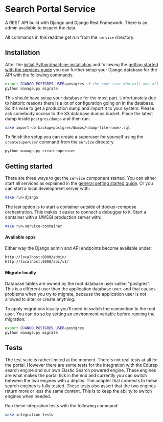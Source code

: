 Search Portal Service
=====================

A REST API build with Django and Django Rest Framework.
There is an admin available to inspect the data.

All commands in this readme get run from the ``service`` directory.


Installation
------------

After the [initial Python/machine installation](../README.md#installation) 
and following the [getting started with the services guide](../README.md#getting-started)
you can further setup your Django database for the API with the following commands.

```bash
export DJANGO_POSTGRES_USER=postgres  # the root user who will own all tables
python manage.py migrate
```

This should have setup your database for the most part.
Unfortunately due to historic reasons there is a lot of configuration going on in the database.
So it's wise to get a production dump and import it to your system.
Please ask somebody access to the S3 database dumps bucket.
Place the latest dump inside ``postgres/dumps`` and then run:

```bash
make import-db backup=postgres/dumps/<dump-file-name>.sql
```

To finish the setup you can create a superuser for yourself using the ``createsuperuser`` command
from the ``service`` directory.

```bash
python manage.py createsuperuser
```


Getting started
---------------

There are three ways to get the ``service`` component started.
You can either start all services as explained in the [general getting started guide](../README.md#getting-started).
Or you can start a local development server with:

```bash
make run-django
```

The last option is to start a container outside of docker-compose orchestration.
This makes it easier to connect a debugger to it.
Start a container with a UWSGI production server with:

```bash
make run-service-container
```


#### Available apps

Either way the Django admin and API endpoints become available under:

```bash
http://localhost:8000/admin/
http://localhost:8000/api/v1/
```


#### Migrate locally

Database tables are owned by the root database user called "postgres".
This is a different user than the application database user.
and that causes problems when you try to migrate,
because the application user is not allowed to alter or create anything.

To apply migrations locally you'll need to switch the connection to the root user.
You can do so by setting an environment variable before running the migration:

```bash
export DJANGO_POSTGRES_USER=postgres
python manage.py migrate
```


Tests
-----

The test suite is rather limited at the moment. There's not real tests at all for the portal.
However there are some tests for the integration with
the Edurep search engine and our own Elastic Search powered engine.
These engines are what makes the portal tick in the end
and currently you can switch between the two engines with a deploy.
The adapter that connects to these search engines is fully tested.
These tests also assert that the two engines return more or less the same content.
This is to keep the ability to switch engines when needed.

Run these integration tests with the following command:

```bash
make integration-tests
```

